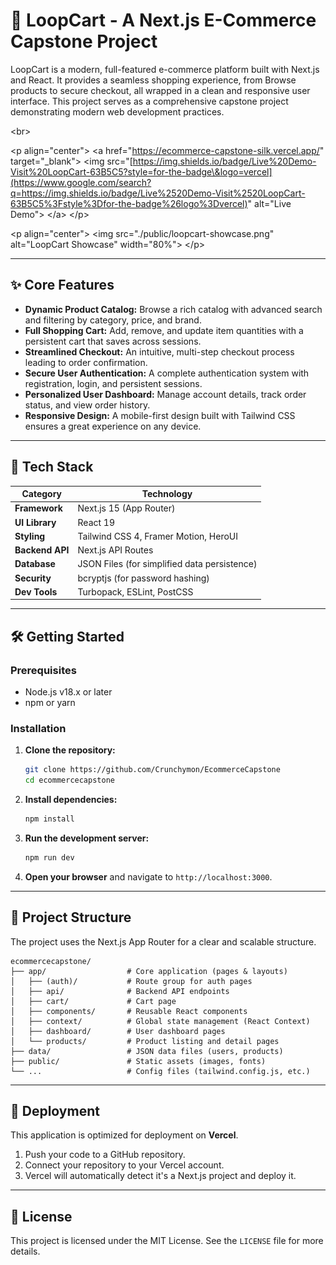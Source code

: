 # 🛒 LoopCart - A Next.js E-Commerce Capstone Project

LoopCart is a modern, full-featured e-commerce platform built with Next.js and React. It provides a seamless shopping experience, from Browse products to secure checkout, all wrapped in a clean and responsive user interface. This project serves as a comprehensive capstone project demonstrating modern web development practices.

\<br\>

\<p align="center"\>
\<a href="https://ecommerce-capstone-silk.vercel.app/" target="\_blank"\>
\<img src="[https://img.shields.io/badge/Live%20Demo-Visit%20LoopCart-63B5C5?style=for-the-badge\&logo=vercel](https://www.google.com/search?q=https://img.shields.io/badge/Live%2520Demo-Visit%2520LoopCart-63B5C5%3Fstyle%3Dfor-the-badge%26logo%3Dvercel)" alt="Live Demo"\>
\</a\>
\</p\>

\<p align="center"\>
\<img src="./public/loopcart-showcase.png" alt="LoopCart Showcase" width="80%"\>
\</p\>

-----

## ✨ Core Features

  - **Dynamic Product Catalog:** Browse a rich catalog with advanced search and filtering by category, price, and brand.
  - **Full Shopping Cart:** Add, remove, and update item quantities with a persistent cart that saves across sessions.
  - **Streamlined Checkout:** An intuitive, multi-step checkout process leading to order confirmation.
  - **Secure User Authentication:** A complete authentication system with registration, login, and persistent sessions.
  - **Personalized User Dashboard:** Manage account details, track order status, and view order history.
  - **Responsive Design:** A mobile-first design built with Tailwind CSS ensures a great experience on any device.

-----

## 🚀 Tech Stack

| Category        | Technology                                                              |
| --------------- | ----------------------------------------------------------------------- |
| **Framework** | Next.js 15 (App Router)                                                 |
| **UI Library** | React 19                                                                |
| **Styling** | Tailwind CSS 4, Framer Motion, HeroUI                                   |
| **Backend API** | Next.js API Routes                                                      |
| **Database** | JSON Files (for simplified data persistence)                            |
| **Security** | bcryptjs (for password hashing)                                         |
| **Dev Tools** | Turbopack, ESLint, PostCSS                                              |

-----

## 🛠️ Getting Started

### Prerequisites

  - Node.js v18.x or later
  - npm or yarn

### Installation

1.  **Clone the repository:**

    ```bash
    git clone https://github.com/Crunchymon/EcommerceCapstone
    cd ecommercecapstone
    ```

2.  **Install dependencies:**

    ```bash
    npm install
    ```

3.  **Run the development server:**

    ```bash
    npm run dev
    ```

4.  **Open your browser** and navigate to `http://localhost:3000`.

-----

## 📁 Project Structure

The project uses the Next.js App Router for a clear and scalable structure.

```
ecommercecapstone/
├── app/                  # Core application (pages & layouts)
│   ├── (auth)/           # Route group for auth pages
│   ├── api/              # Backend API endpoints
│   ├── cart/             # Cart page
│   ├── components/       # Reusable React components
│   ├── context/          # Global state management (React Context)
│   ├── dashboard/        # User dashboard pages
│   └── products/         # Product listing and detail pages
├── data/                 # JSON data files (users, products)
├── public/               # Static assets (images, fonts)
└── ...                   # Config files (tailwind.config.js, etc.)
```

-----

## 🚀 Deployment

This application is optimized for deployment on **Vercel**.

1.  Push your code to a GitHub repository.
2.  Connect your repository to your Vercel account.
3.  Vercel will automatically detect it's a Next.js project and deploy it.

-----

## 📝 License

This project is licensed under the MIT License. See the `LICENSE` file for more details.